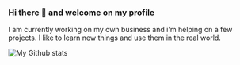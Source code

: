 ### Hi there 👋 and welcome on my profile

I am currently working on my own business and i'm helping on a few projects.
I like to learn new things and use them in the real world.

![My Github stats](https://github-readme-streak-stats.herokuapp.com?user=Easylemon24&theme=transparent&hide_border=true&date_format=j%20M%5B%20Y%5D&card_width=500)
